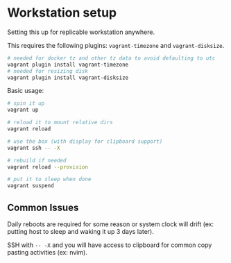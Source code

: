 # Workstation setup

Setting this up for replicable workstation anywhere.

This requires the following plugins: `vagrant-timezone` and `vagrant-disksize`.

```sh 
# needed for docker tz and other tz data to avoid defaulting to utc
vagrant plugin install vagrant-timezone
# needed for resizing disk
vagrant plugin install vagrant-disksize
```

Basic usage:

```sh
# spin it up
vagrant up

# reload it to mount relative dirs
vagrant reload

# use the box (with display for clipboard support)
vagrant ssh -- -X

# rebuild if needed 
vagrant reload --provision

# put it to sleep when done
vagrant suspend
```

## Common Issues

Daily reboots are required for some reason or system clock will drift (ex: putting host to sleep and waking it up 3 days later).

SSH with `-- -X` and you will have access to clipboard for common copy pasting activities (ex: nvim).

